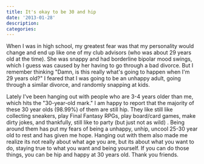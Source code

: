 ```yaml
---
title: It's okay to be 30 and hip
date: '2013-01-28'
description:
categories:
---
```


When I was in high school, my greatest fear was that my personality would change and end up like one of my club advisors (who was about 29 years old at the time). She was snappy and had borderline bipolar mood swings, which I guess was caused by her having to go through a bad divorce. But I remember thinking "Damn, is this really what's going to happen when I'm 29 years old?" I feared that I was going to be an unhappy adult, going through a similar divorce, and randomly snapping at kids.

Lately I've been hanging out with people who are 3-4 years older than me, which hits the "30-year-old mark." I am happy to report that the majority of these 30 year olds (98.99%) of them are still hip. They like still like collecting sneakers, play Final Fantasy RPGs, play board/card games, make dirty jokes, and thankfully, still like to party (but just not as wild) . Being around them has put my fears of being a unhappy, unhip, uncool 25-30 year old to rest and has given me hope. Hanging out with them also made me realize its not really about what age you are, but its about what you want to do, staying true to what you want and being yourself. If you can do those things, you can be hip and happy at 30 years old. Thank you friends.